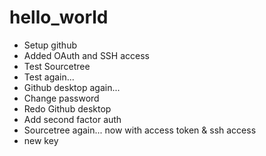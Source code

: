 # hello_world
- Setup github
- Added OAuth and SSH access
- Test Sourcetree
- Test again...
- Github desktop again...
- Change password
- Redo Github desktop
- Add second factor auth
- Sourcetree again... now with access token & ssh access
- new key
